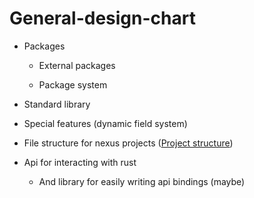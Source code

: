 # General-design-chart

- Packages

  - External packages

  - Package system

- Standard library

- Special features (dynamic field system)

- File structure for nexus projects ([Project structure](project-structure.md))

- Api for interacting with rust

  - And library for easily writing api bindings (maybe)
